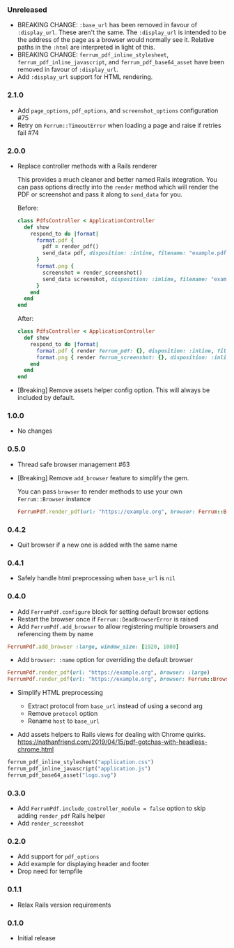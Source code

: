 ### Unreleased

* BREAKING CHANGE: `:base_url` has been removed in favour of `:display_url`. These aren't the same. The `:display_url` is intended to be the address of the page as a browser would normally see it. Relative paths in the `:html` are interpreted in light of this.
* BREAKING CHANGE: `ferrum_pdf_inline_stylesheet`, `ferrum_pdf_inline_javascript`, and `ferrum_pdf_base64_asset` have been removed in favour of `:display_url`.
* Add `:display_url` support for HTML rendering.

### 2.1.0

* Add `page_options`, `pdf_options`, and `screenshot_options` configuration #75
* Retry on `Ferrum::TimeoutError` when loading a page and raise if retries fail #74

### 2.0.0

* Replace controller methods with a Rails renderer

  This provides a much cleaner and better named Rails integration. You can pass options directly into the `render` method which will render the PDF or screenshot and pass it along to `send_data` for you.

  Before:

  ```ruby
  class PdfsController < ApplicationController
    def show
      respond_to do |format|
        format.pdf {
          pdf = render_pdf()
          send_data pdf, disposition: :inline, filename: "example.pdf"
        }
        format.png {
          screenshot = render_screenshot()
          send_data screenshot, disposition: :inline, filename: "example.png"
        }
      end
    end
  end
  ```

  After:

  ```ruby
  class PdfsController < ApplicationController
    def show
      respond_to do |format|
        format.pdf { render ferrum_pdf: {}, disposition: :inline, filename: "example.pdf" }
        format.png { render ferrum_screenshot: {}, disposition: :inline, filename: "example.png" }
      end
    end
  end
  ```

* [Breaking] Remove assets helper config option. This will always be included by default.

### 1.0.0

* No changes

### 0.5.0

* Thread safe browser management #63
* [Breaking] Remove `add_browser` feature to simplify the gem.

  You can pass `browser` to render methods to use your own `Ferrum::Browser` instance

  ```ruby
  FerrumPdf.render_pdf(url: "https://example.org", browser: Ferrum::Browser.new)
  ```

### 0.4.2

* Quit browser if a new one is added with the same name

### 0.4.1

* Safely handle html preprocessing when `base_url` is `nil`

### 0.4.0

* Add `FerrumPdf.configure` block for setting default browser options
* Restart the browser once if `Ferrum::DeadBrowserError` is raised
* Add `FerrumPdf.add_browser` to allow registering multiple browsers and referencing them by name

```ruby
FerrumPdf.add_browser :large, window_size: [1920, 1080]
```

* Add `browser: :name` option for overriding the default browser

```ruby
FerrumPdf.render_pdf(url: "https://example.org", browser: :large)
FerrumPdf.render_pdf(url: "https://example.org", browser: Ferrum::Browser.new)
```

* Simplify HTML preprocessing
  * Extract protocol from `base_url` instead of using a second arg
  * Remove `protocol` option
  * Rename `host` to `base_url`

* Add assets helpers to Rails views for dealing with Chrome quirks.
  https://nathanfriend.com/2019/04/15/pdf-gotchas-with-headless-chrome.html

```ruby
ferrum_pdf_inline_stylesheet("application.css")
ferrum_pdf_inline_javascript("application.js")
ferrum_pdf_base64_asset("logo.svg")
```

### 0.3.0

* Add `FerrumPdf.include_controller_module = false` option to skip adding `render_pdf` Rails helper
* Add `render_screenshot`

### 0.2.0

* Add support for `pdf_options`
* Add example for displaying header and footer
* Drop need for tempfile

### 0.1.1

* Relax Rails version requirements

### 0.1.0

* Initial release
